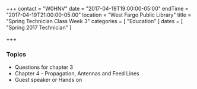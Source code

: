 +++
contact = "W0HNV"
date = "2017-04-19T19:00:00-05:00"
endTime = "2017-04-19T21:00:00-05:00"
location = "West Fargo Public Library"
title = "Spring Technician Class Week 3"
categories = [ "Education" ]
dates = [ "Spring 2017 Technician" ]

+++
### Topics

* Questions for chapter 3
* Chapter 4 - Propagation, Antennas and Feed Lines
* Guest speaker or Hands on
